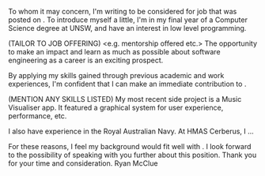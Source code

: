 <!-- SPDX-License-Identifier: zlib-acknowledgement -->
To whom it may concern,
I'm writing to be considered for <Graduate Role> job that was posted on <Hacker News>.
To introduce myself a little, 
I'm in my final year of a Computer Science degree at UNSW,
and have an interest in low level programming.

(TAILOR TO JOB OFFERING) <e.g. mentorship offered etc.>
The opportunity to make an impact and learn as much as 
possible about software engineering as a career is an exciting prospect.

By applying my skills gained through previous academic and work experiences,
I'm confident that I can make an immediate contribution to <dasd>.


(MENTION ANY SKILLS LISTED)
My most recent side project is a Music Visualiser app.
It featured a graphical system for user experience, performance, etc.

I also have experience in the Royal Australian Navy.
At HMAS Cerberus, I ...

For these reasons, I feel my background would fit well with <your company>. 
I look forward to the possibility of speaking with you further about this position.
Thank you for your time and consideration.
Ryan McClue
